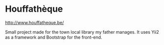 # Houffathèque

http://www.houffatheque.be/

Small project made for the town local library my father manages. It uses Yii2 as a framework and Bootstrap for the front-end.
